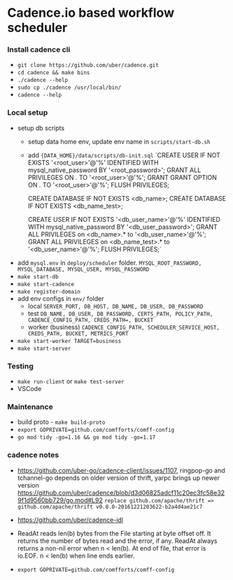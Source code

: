 # Cadence.io based workflow scheduler

### Install cadence cli
- `git clone https://github.com/uber/cadence.git`
- `cd cadence && make bins`
- `./cadence --help`
- `sudo cp ./cadence /usr/local/bin/`
- `cadence --help`

### Local setup
- setup db scripts
    - setup data home env, update env name in `scripts/start-db.sh`
    - add `{DATA_HOME}/data/scripts/db-init.sql`
    `CREATE USER IF NOT EXISTS '<root_user>'@'%' IDENTIFIED WITH mysql_native_password BY '<root_password>';
        GRANT ALL PRIVILEGES ON *.* TO '<root_user>'@'%';
        GRANT GRANT OPTION ON *.* TO '<root_user>'@'%';
        FLUSH PRIVILEGES;

        CREATE DATABASE IF NOT EXISTS <db_name>;
        CREATE DATABASE IF NOT EXISTS <db_name_test>;

        CREATE USER IF NOT EXISTS '<db_user_name>'@'%' IDENTIFIED WITH mysql_native_password BY '<db_user_password>';
        GRANT ALL PRIVILEGES on <db_name>.* to '<db_user_name>'@'%';
        GRANT ALL PRIVILEGES on <db_name_test>.* to '<db_user_name>'@'%';
        FLUSH PRIVILEGES;`
- add `mysql.env` in `deploy/scheduler` folder. `MYSQL_ROOT_PASSWORD, MYSQL_DATABASE, MYSQL_USER, MYSQL_PASSWORD`
- `make start-db`
- `make start-cadence`
- `make register-domain`
- add env configs in `env/` folder
    - local
        `SERVER_PORT, DB_HOST, DB_NAME, DB_USER, DB_PASSWORD`
    - test
        `DB_NAME, DB_USER, DB_PASSWORD, CERTS_PATH, POLICY_PATH, CADENCE_CONFIG_PATH, CREDS_PATH=, BUCKET`
    - worker (business)
        `CADENCE_CONFIG_PATH, SCHEDULER_SERVICE_HOST, CREDS_PATH, BUCKET, METRICS_PORT`
- `make start-worker TARGET=business`
- `make start-server`

### Testing
- `make run-client` or `make test-server`
- VSCode

### Maintenance
- build proto - `make build-proto`
- `export GOPRIVATE=github.com/comfforts/comff-config`
- `go mod tidy -go=1.16 && go mod tidy -go=1.17`

### cadence notes

- https://github.com/uber-go/cadence-client/issues/1107, ringpop-go and tchannel-go depends on older version of thrift, yarpc brings up newer version https://github.com/uber/cadence/blob/d3d06825adcf11c20ec3fc58e329f1d9560bb729/go.mod#L92
`replace github.com/apache/thrift => github.com/apache/thrift v0.0.0-20161221203622-b2a4d4ae21c7`

- https://github.com/uber/cadence-idl

- ReadAt reads len(b) bytes from the File starting at byte offset off. It returns the number of bytes read and the error, if any. ReadAt always returns a non-nil error when n < len(b). At end of file, that error is io.EOF. n < len(b) when line ends earlier.

- `export GOPRIVATE=github.com/comfforts/comff-config`